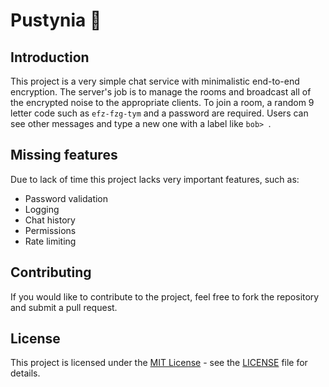 # Pustynia 💬

## Introduction

This project is a very simple chat service with minimalistic end-to-end encryption. The server's job is to manage the rooms and broadcast all of the encrypted noise to the appropriate clients. To join a room, a random 9 letter code such as `efz-fzg-tym` and a password are required. Users can see other messages and type a new one with a label like `bob> `.

## Missing features

Due to lack of time this project lacks very important features, such as:

- Password validation
- Logging
- Chat history
- Permissions
- Rate limiting

## Contributing

If you would like to contribute to the project, feel free to fork the repository and submit a pull request.

## License

This project is licensed under the [MIT License](https://opensource.org/license/mit/) - see the [LICENSE](LICENSE) file for details.
